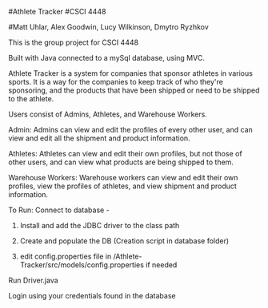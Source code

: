 #Athlete Tracker
#CSCI 4448

#Matt Uhlar, Alex Goodwin, Lucy Wilkinson, Dmytro Ryzhkov

This is the group project for CSCI 4448

Built with Java connected to a mySql database, using MVC.

Athlete Tracker is a system for companies that sponsor athletes in various sports.
It is a way for the companies to keep track of who they're sponsoring, and the
products that have been shipped or need to be shipped to the athlete.

Users consist of Admins, Athletes, and Warehouse Workers.

Admin:
Admins can view and edit the profiles of every other user, and can view and edit all the shipment and
product information.

Athletes:
Athletes can view and edit their own profiles, but not those of other users, and can view what products are
being shipped to them.

Warehouse Workers:
Warehouse workers can view and edit their own profiles, view the profiles of athletes,
and view shipment and product information.

To Run:
Connect to database -

1) Install and add the JDBC driver to the class path

2) Create and populate the DB (Creation script in database folder)

3) edit config.properties file in /Athlete-Tracker/src/models/config.properties if needed

Run Driver.java

Login using your credentials found in the database